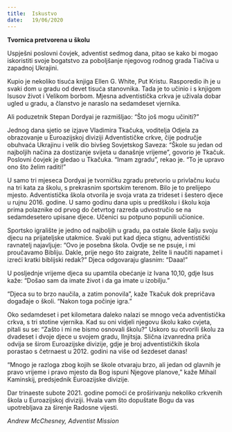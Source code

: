 ```yaml
---
title:  Iskustvo
date:   19/06/2020
---
```


**Tvornica pretvorena u školu**

Uspješni poslovni čovjek, adventist sedmog dana, pitao se kako bi mogao iskoristiti svoje bogatstvo za poboljšanje njegovog rodnog grada Tiačiva u zapadnoj Ukrajini.

Kupio je nekoliko tisuća knjiga Ellen G. White, Put Kristu. Rasporedio ih je u svaki dom u gradu od devet tisuća stanovnika. Tada je to učinio i s knjigom Isusov život i Velikom borbom. Mjesna adventistička crkva je uživala dobar ugled u gradu, a članstvo je naraslo na sedamdeset vjernika.

Ali poduzetnik Stepan Dordyai je razmišljao: “Što još mogu učiniti?”

Jednog dana sjetio se izjave Vladimira Tkačuka, voditelja Odjela za obrazovanje u Euroazijskoj diviziji Adventističke crkve, čije područje obuhvaća Ukrajinu i velik dio bivšeg Sovjetskog Saveza: “Škole su jedan od najboljih načina za dostizanje svijeta u današnje vrijeme”, govorio je Tkačuk. Poslovni čovjek je gledao u Tkačuka. “Imam zgradu”, rekao je. “To je upravo ono što želim raditi!”

U samo tri mjeseca Dordyai je tvorničku zgradu pretvorio u privlačnu kuću na tri kata za školu, s prekrasnim sportskim terenom. Bilo je to prelijepo mjesto. Adventistička škola otvorila je svoja vrata za trideset i šestero djece u rujnu 2016. godine. U samo godinu dana upis u predškolu i školu koja prima polaznike od prvog do četvrtog razreda udvostručio se na sedamdesetero upisane djece. Učenici su potpuno popunili učionice.

Sportsko igralište je jedno od najboljih u gradu, pa ostale škole šalju svoju djecu na prijateljske utakmice. Svaki put kad djeca stignu, adventistički ravnatelj najavljuje: “Ovo je posebna škola. Ovdje se ne psuje, i mi proučavamo Bibliju. Dakle, prije nego što zaigrate, želite li naučiti napamet i izreći kratki biblijski redak?” Djeca odgovaraju glasnim: “Daaa!”

U posljednje vrijeme djeca su upamtila obećanje iz Ivana 10,10, gdje Isus kaže: “Došao sam da imate život i da ga imate u izobilju.”

“Djeca su to brzo naučila, a zatim ponovila”, kaže Tkačuk dok prepričava događaje o školi. “Nakon toga počinje igra.”

Oko sedamdeset i pet kilometara daleko nalazi se mnogo veća adventistička crkva, s tri stotine vjernika. Kad su oni vidjeli njegovu školu kako cvjeta, pitali su se: “Zašto i mi ne bismo osnovali školu?” Uskoro su otvorili školu za dvadeset i dvoje djece u svojem gradu, Ilnjitsja. Slična izvanredna priča odvija se širom Euroazijske divizije, gdje je broj adventističkih škola porastao s četrnaest u 2012. godini na više od šezdeset danas!

“Mnogo je razloga zbog kojih se škole otvaraju brzo, ali jedan od glavnih je pravo vrijeme i pravo mjesto da Bog ispuni Njegove planove,” kaže Mihail Kaminskij, predsjednik Euroazijske divizije.

Dar trinaeste subote 2021. godine pomoći će proširivanju nekoliko crkvenih škola u Euroazijskoj diviziji. Hvala vam što dopuštate Bogu da vas upotrebljava za širenje Radosne vijesti.

*Andrew McChesney, Adventist Mission*
